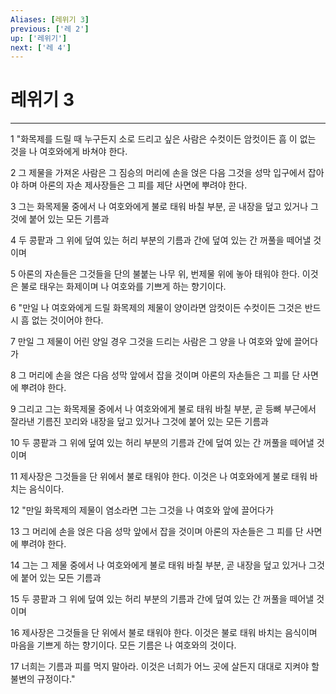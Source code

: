 ```yaml
---
Aliases: [레위기 3]
previous: ['레 2']
up: ['레위기']
next: ['레 4']
---
```

# 레위기 3

***


1 "화목제를 드릴 때 누구든지 소로 드리고 싶은 사람은 수컷이든 암컷이든 흠 이 없는 것을 나 여호와에게 바쳐야 한다. 

2 그 제물을 가져온 사람은 그 짐승의 머리에 손을 얹은 다음 그것을 성막 입구에서 잡아야 하며 아론의 자손 제사장들은 그 피를 제단 사면에 뿌려야 한다. 

3 그는 화목제물 중에서 나 여호와에게 불로 태워 바칠 부분, 곧 내장을 덮고 있거나 그것에 붙어 있는 모든 기름과 

4 두 콩팥과 그 위에 덮여 있는 허리 부분의 기름과 간에 덮여 있는 간 꺼풀을 떼어낼 것이며 

5 아론의 자손들은 그것들을 단의 불붙는 나무 위, 번제물 위에 놓아 태워야 한다. 이것은 불로 태우는 화제이며 나 여호와를 기쁘게 하는 향기이다. 

6 "만일 나 여호와에게 드릴 화목제의 제물이 양이라면 암컷이든 수컷이든 그것은 반드시 흠 없는 것이어야 한다. 

7 만일 그 제물이 어린 양일 경우 그것을 드리는 사람은 그 양을 나 여호와 앞에 끌어다가 

8 그 머리에 손을 얹은 다음 성막 앞에서 잡을 것이며 아론의 자손들은 그 피를 단 사면에 뿌려야 한다. 

9 그리고 그는 화목제물 중에서 나 여호와에게 불로 태워 바칠 부분, 곧 등뼈 부근에서 잘라낸 기름진 꼬리와 내장을 덮고 있거나 그것에 붙어 있는 모든 기름과 

10 두 콩팥과 그 위에 덮여 있는 허리 부분의 기름과 간에 덮여 있는 간 꺼풀을 떼어낼 것이며 

11 제사장은 그것들을 단 위에서 불로 태워야 한다. 이것은 나 여호와에게 불로 태워 바치는 음식이다. 

12 "만일 화목제의 제물이 염소라면 그는 그것을 나 여호와 앞에 끌어다가 

13 그 머리에 손을 얹은 다음 성막 앞에서 잡을 것이며 아론의 자손들은 그 피를 단 사면에 뿌려야 한다. 

14 그는 그 제물 중에서 나 여호와에게 불로 태워 바칠 부분, 곧 내장을 덮고 있거나 그것에 붙어 있는 모든 기름과 

15 두 콩팥과 그 위에 덮여 있는 허리 부분의 기름과 간에 덮여 있는 간 꺼풀을 떼어낼 것이며 

16 제사장은 그것들을 단 위에서 불로 태워야 한다. 이것은 불로 태워 바치는 음식이며 마음을 기쁘게 하는 향기이다. 모든 기름은 나 여호와의 것이다. 

17 너희는 기름과 피를 먹지 말아라. 이것은 너희가 어느 곳에 살든지 대대로 지켜야 할 불변의 규정이다."
